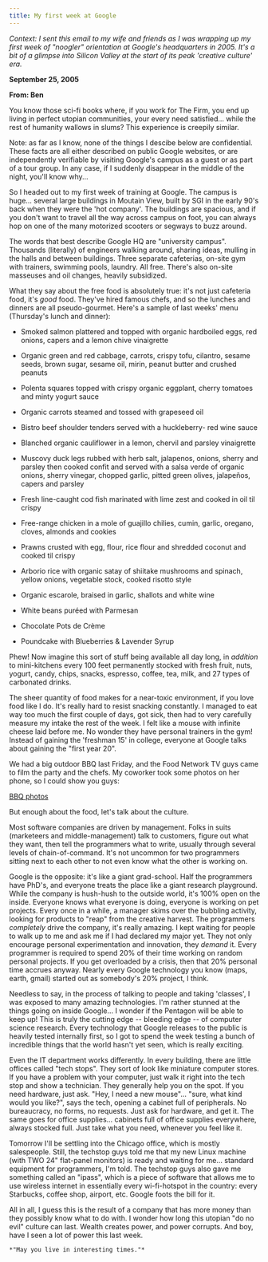 ```yaml
---
title: My first week at Google
---
```


*Context: I sent this email to my wife and friends as I was wrapping
up my first week of "noogler" orientation at Google's headquarters
in 2005. It's a bit of a glimpse into Silicon Valley at the start of
its peak 'creative culture' era.*



**September 25, 2005**

**From: Ben**

You know those sci-fi books where, if you work for The Firm, you end
up living in perfect utopian communities, your every need
satisfied... while the rest of humanity wallows in slums?  This
experience is creepily similar.

Note: as far as I know, none of the things I descibe below are
confidential.  These facts are all either described on public Google
websites, or are independently verifiable by visiting Google's campus
as a guest or as part of a tour group.  In any case, if I suddenly
disappear in the middle of the night, you'll know why...



So I headed out to my first week of training at Google.  The campus is
huge... several large buildings in Moutain View, built by SGI in the
early 90's back when they were the 'hot company'.  The buildings are
spacious, and if you don't want to travel all the way across campus on
foot, you can always hop on one of the many motorized scooters or
segways to buzz around.

The words that best describe Google HQ are "university campus".
Thousands (literally) of engineers walking around, sharing ideas,
mulling in the halls and between buildings.  Three separate
cafeterias, on-site gym with trainers, swimming pools, laundry.  All
free.  There's also on-site masseuses and oil changes, heavily
subsidized.

What they say about the free food is absolutely true:  it's not just
cafeteria food, it's *good* food.  They've hired famous chefs, and so
the lunches and dinners are all pseudo-gourmet.  Here's a sample of
last weeks' menu (Thursday's lunch and dinner):

- Smoked salmon plattered and topped with organic hardboiled eggs, red
  onions, capers and a lemon chive vinaigrette

- Organic green and red cabbage, carrots, crispy tofu, cilantro,
    sesame seeds, brown sugar, sesame oil, mirin, peanut butter and
    crushed peanuts

- Polenta squares topped with crispy organic eggplant, cherry tomatoes
    and minty yogurt sauce
    
- Organic carrots steamed and tossed with grapeseed oil

- Bistro beef shoulder tenders served with a huckleberry- red wine
    sauce

- Blanched organic cauliflower in a lemon, chervil and parsley
    vinaigrette
    
- Muscovy duck legs rubbed with herb salt, jalapenos, onions, sherry
    and parsley then cooked confit and served with a salsa verde of
    organic onions, sherry vinegar, chopped garlic, pitted green
    olives, jalapeños, capers and parsley

- Fresh line-caught cod fish marinated with lime zest and cooked in
    oil til crispy

- Free-range chicken in a mole of guajillo chilies, cumin, garlic,
    oregano, cloves, almonds and cookies

- Prawns crusted with egg, flour, rice flour and shredded coconut and
    cooked til crispy

- Arborio rice with organic satay of shiitake mushrooms and spinach,
    yellow onions, vegetable stock, cooked risotto style

- Organic escarole, braised in garlic, shallots and white wine

- White beans puréed with Parmesan

- Chocolate Pots de Crème

- Poundcake with Blueberries & Lavender Syrup


Phew!  Now imagine this sort of stuff being available all day long, in
*addition* to mini-kitchens every 100 feet permanently stocked with
fresh fruit, nuts, yogurt, candy, chips, snacks, espresso, coffee,
tea, milk, and 27 types of carbonated drinks.

The sheer quantity of food makes for a near-toxic environment, if you
love food like I do.  It's really hard to resist snacking constantly.
I managed to eat way too much the first couple of days, got sick, then
had to very carefully measure my intake the rest of the week.  I felt
like a mouse with infinite cheese laid before me.  No wonder they have
personal trainers in the gym!  Instead of gaining the 'freshman 15' in
college, everyone at Google talks about gaining the "first year 20".

We had a big outdoor BBQ last Friday, and the Food Network TV guys
came to film the party and the chefs.  My coworker took some photos on
her phone, so I could show you guys:

   [BBQ photos](http://www.flickr.com/photos/kmonkeyjam/tags/google)

But enough about the food, let's talk about the culture.

Most software companies are driven by management.  Folks in suits
(marketeers and middle-management) talk to customers, figure out what
they want, then tell the programmers what to write, usually through
several levels of chain-of-command.  It's not uncommon for two
programmers sitting next to each other to not even know what the other
is working on.

Google is the opposite: it's like a giant grad-school.  Half the
programmers have PhD's, and everyone treats the place like a giant
research playground.  While the company is hush-hush to the outside
world, it's 100% open on the inside.  Everyone knows what everyone is
doing, everyone is working on pet projects.  Every once in a while, a
manager skims over the bubbling activity, looking for products to
"reap" from the creative harvest.  The programmers *completely* drive
the company, it's really amazing.  I kept waiting for people to walk
up to me and ask me if I had declared my major yet.  They not only
encourage personal experimentation and innovation, they *demand* it.
Every programmer is required to spend 20% of their time working on
random personal projects.  If you get overloaded by a crisis, then
that 20% personal time accrues anyway.  Nearly every Google technology
you know (maps, earth, gmail) started out as somebody's 20% project, I
think.

Needless to say, in the process of talking to people and taking
'classes', I was exposed to many amazing technologies.  I'm rather
stunned at the things going on inside Google... I wonder if the
Pentagon will be able to keep up!  This is truly the cutting edge --
bleeding edge -- of computer science research.  Every technology that
Google releases to the public is heavily tested internally first, so I
got to spend the week testing a bunch of incredible things that the
world hasn't yet seen, which is really exciting.

Even the IT department works differently.  In every building, there
are little offices called "tech stops".  They sort of look like
miniature computer stores.  If you have a problem with your computer,
just walk it right into the tech stop and show a technician.  They
generally help you on the spot.  If you need hardware, just ask.
"Hey, I need a new mouse"... "sure, what kind would you like?", says
the tech, opening a cabinet full of peripherals.  No bureaucracy, no
forms, no requests.  Just ask for hardware, and get it.  The same goes
for office supplies... cabinets full of office supplies everywhere,
always stocked full.  Just take what you need, whenever you feel like
it.

Tomorrow I'll be settling into the Chicago office, which is mostly
salespeople.  Still, the techstop guys told me that my new Linux
machine (with TWO 24" flat-panel monitors) is ready and waiting for
me... standard equipment for programmers, I'm told.  The techstop guys
also gave me something called an "ipass", which is a piece of software
that allows me to use wireless internet in essentially every
wi-fi-hotspot in the country: every Starbucks, coffee shop, airport,
etc.  Google foots the bill for it.

All in all, I guess this is the result of a company that has more
money than they possibly know what to do with.  I wonder how long this
utopian "do no evil" culture can last.  Wealth creates power, and
power corrupts.  And boy, have I seen a lot of power this last week.

    *"May you live in interesting times."*

